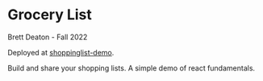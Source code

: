 # Grocery List
Brett Deaton - Fall 2022

Deployed at [shoppinglist-demo](https://shoppinglist-demo.netlify.app).

Build and share your shopping lists. A simple demo of react fundamentals.